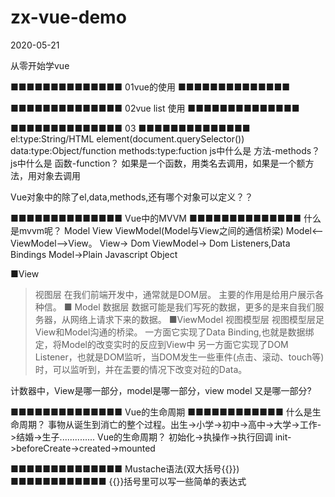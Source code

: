 # zx-vue-demo
2020-05-21

从零开始学vue

■■■■■■■■■■■■■■ 01vue的使用 ■■■■■■■■■■■■■■

■■■■■■■■■■■■■■ 02vue list 使用 ■■■■■■■■■■■■■■

■■■■■■■■■■■■■■ 03 ■■■■■■■■■■■■■■
el:type:String/HTML element(document.querySelector())
data:type:Object/function
methods:type:fuction
js中什么是 方法-methods？
js中什么是 函数-function？
如果是一个函数，用类名去调用，如果是一个额方法，用对象去调用 

Vue对象中的除了el,data,methods,还有哪个对象可以定义？？

■■■■■■■■■■■■■■ Vue中的MVVM ■■■■■■■■■■■■■■
什么是mvvm呢？ Model View ViewModel(Model与View之间的通信桥梁)   Model<--ViewModel-->View。
View-> Dom
ViewModel-> Dom Listeners,Data Bindings
Model->Plain Javascript Object

■View
>视图层
>在我们前端开发中，通常就是DOM层。
>主要的作用是给用户展示各种信。
■ Model
>数据层
>数据可能是我们写死的数据，更多的是来自我们服务器，从网络上请求下来的数据。
■ViewModel
>视图模型层
>视图模型层足View和Model沟通的桥梁。
>一方面它实现了Data Binding,也就是数据绑定，将Model的改变实时的反应到View中 
>另一方面它实现了DOM Listener，也就是DOM监听，当DOM发生一些車件(点击、滚动、touch等)时，可以监听到，并在盂要的情况下改变对砬的Data。

计数器中，View是哪一部分，model是哪一部分，view model 又是哪一部分?

■■■■■■■■■■■■■■ Vue的生命周期 ■■■■■■■■■■■■
什么是生命周期？
事物从诞生到消亡的整个过程。出生->小学->初中->高中->大学->工作->结婚->生子..............
Vue的生命周期？
初始化->执操作->执行回调
init->beforeCreate->created->mounted

■■■■■■■■■■■■■■ Mustache语法(双大括号{{}}) ■■■■■■■■■■■■
{{}}括号里可以写一些简单的表达式